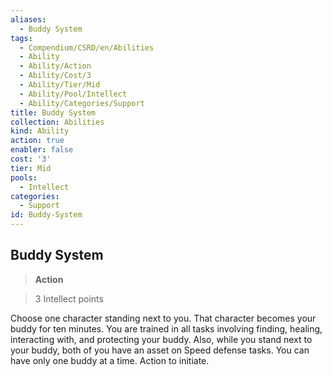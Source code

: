 ```yaml
---
aliases:
  - Buddy System
tags:
  - Compendium/CSRD/en/Abilities
  - Ability
  - Ability/Action
  - Ability/Cost/3
  - Ability/Tier/Mid
  - Ability/Pool/Intellect
  - Ability/Categories/Support
title: Buddy System
collection: Abilities
kind: Ability
action: true
enabler: false
cost: '3'
tier: Mid
pools:
  - Intellect
categories:
  - Support
id: Buddy-System
---
```

## Buddy System    
>**Action**    
>3 Intellect points  
    
Choose one character standing next to you. That character becomes your buddy for ten minutes. You are trained in all tasks involving finding, healing, interacting with, and protecting your buddy. Also, while you stand next to your buddy, both of you have an asset on Speed defense tasks. You can have only one buddy at a time. Action to initiate.
